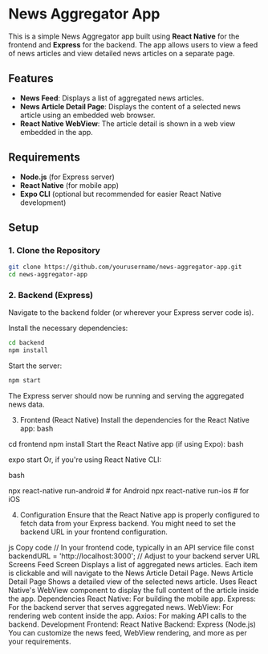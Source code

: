 # News Aggregator App

This is a simple News Aggregator app built using **React Native** for the frontend and **Express** for the backend. The app allows users to view a feed of news articles and view detailed news articles on a separate page.

## Features

- **News Feed**: Displays a list of aggregated news articles.
- **News Article Detail Page**: Displays the content of a selected news article using an embedded web browser.
- **React Native WebView**: The article detail is shown in a web view embedded in the app.

## Requirements

- **Node.js** (for Express server)
- **React Native** (for mobile app)
- **Expo CLI** (optional but recommended for easier React Native development)

## Setup

### 1. Clone the Repository

```bash
git clone https://github.com/yourusername/news-aggregator-app.git
cd news-aggregator-app
```
### 2. Backend (Express)
Navigate to the backend folder (or wherever your Express server code is).

Install the necessary dependencies:

```bash
cd backend
npm install
```
Start the server:

```bash
npm start
```

The Express server should now be running and serving the aggregated news data.

3. Frontend (React Native)
Install the dependencies for the React Native app:
bash

cd frontend
npm install
Start the React Native app (if using Expo):
bash

expo start
Or, if you're using React Native CLI:

bash

npx react-native run-android   # for Android
npx react-native run-ios       # for iOS

4. Configuration
Ensure that the React Native app is properly configured to fetch data from your Express backend. You might need to set the backend URL in your frontend configuration.

js
Copy code
// In your frontend code, typically in an API service file
const backendURL = 'http://localhost:3000';  // Adjust to your backend server URL
Screens
Feed Screen
Displays a list of aggregated news articles.
Each item is clickable and will navigate to the News Article Detail Page.
News Article Detail Page
Shows a detailed view of the selected news article.
Uses React Native's WebView component to display the full content of the article inside the app.
Dependencies
React Native: For building the mobile app.
Express: For the backend server that serves aggregated news.
WebView: For rendering web content inside the app.
Axios: For making API calls to the backend.
Development
Frontend: React Native
Backend: Express (Node.js)
You can customize the news feed, WebView rendering, and more as per your requirements.
